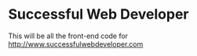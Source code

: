 # Successful Web Developer
This will be all the front-end code for http://www.successfulwebdeveloper.com
